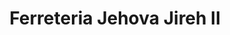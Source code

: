 ---
title: "Ferreteria Jehova Jireh II"
url: /villa-altagracia/ferreteria-jehova-jireh-ii/
shop: hardware
---